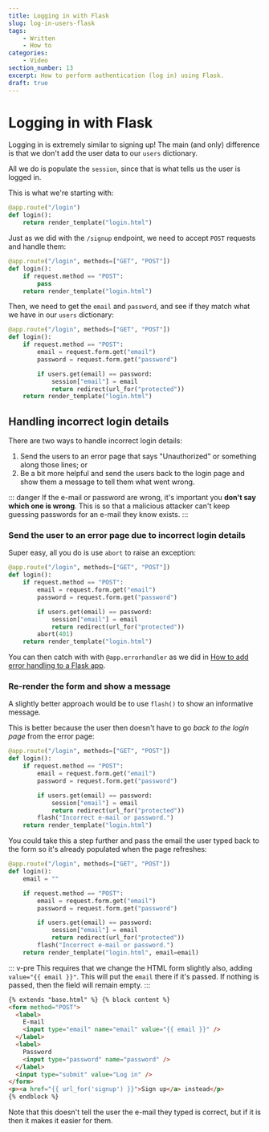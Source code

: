 ```yaml
---
title: Logging in with Flask
slug: log-in-users-flask
tags:
    - Written
    - How to
categories:
    - Video
section_number: 13
excerpt: How to perform authentication (log in) using Flask.
draft: true
---
```


# Logging in with Flask

Logging in is extremely similar to signing up! The main (and only) difference is that we don't add the user data to our `users` dictionary.

All we do is populate the `session`, since that is what tells us the user is logged in.

This is what we're starting with:

```py
@app.route("/login")
def login():
    return render_template("login.html")
```

Just as we did with the `/signup` endpoint, we need to accept `POST` requests and handle them:

```py {1,3,4}
@app.route("/login", methods=["GET", "POST"])
def login():
    if request.method == "POST":
        pass
    return render_template("login.html")
```

Then, we need to get the `email` and `password`, and see if they match what we have in our `users` dictionary:

```py {4-9}
@app.route("/login", methods=["GET", "POST"])
def login():
    if request.method == "POST":
        email = request.form.get("email")
        password = request.form.get("password")

        if users.get(email) == password:
            session["email"] = email
            return redirect(url_for("protected"))
    return render_template("login.html")
```

## Handling incorrect login details

There are two ways to handle incorrect login details:

1. Send the users to an error page that says "Unauthorized" or something along those lines; or
2. Be a bit more helpful and send the users back to the login page and show them a message to tell them what went wrong.

::: danger
If the e-mail or password are wrong, it's important you **don't say which one is wrong**. This is so that a malicious attacker can't keep guessing passwords for an e-mail they know exists.
:::

### Send the user to an error page due to incorrect login details

Super easy, all you do is use `abort` to raise an exception:

```py {10}
@app.route("/login", methods=["GET", "POST"])
def login():
    if request.method == "POST":
        email = request.form.get("email")
        password = request.form.get("password")

        if users.get(email) == password:
            session["email"] = email
            return redirect(url_for("protected"))
        abort(401)
    return render_template("login.html")
```

You can then catch with with `@app.errorhandler` as we did in [How to add error handling to a Flask app](/section12/lectures/10_add_error_handling_to_flask_app/).

### Re-render the form and show a message

A slightly better approach would be to use `flash()` to show an informative message.

This is better because the user then doesn't have to go _back to the login page_ from the error page:

```py {10}
@app.route("/login", methods=["GET", "POST"])
def login():
    if request.method == "POST":
        email = request.form.get("email")
        password = request.form.get("password")

        if users.get(email) == password:
            session["email"] = email
            return redirect(url_for("protected"))
        flash("Incorrect e-mail or password.")
    return render_template("login.html")
```

You could take this a step further and pass the email the user typed back to the form so it's already populated when the page refreshes:

```py {3,13}
@app.route("/login", methods=["GET", "POST"])
def login():
    email = ""

    if request.method == "POST":
        email = request.form.get("email")
        password = request.form.get("password")

        if users.get(email) == password:
            session["email"] = email
            return redirect(url_for("protected"))
        flash("Incorrect e-mail or password.")
    return render_template("login.html", email=email)
```

::: v-pre
This requires that we change the HTML form slightly also, adding `value="{{ email }}"`. This will put the `email` there if it's passed. If nothing is passed, then the field will remain empty.
:::

```html {5}
{% extends "base.html" %} {% block content %}
<form method="POST">
  <label>
    E-mail
    <input type="email" name="email" value="{{ email }}" />
  </label>
  <label>
    Password
    <input type="password" name="password" />
  </label>
  <input type="submit" value="Log in" />
</form>
<p><a href="{{ url_for('signup') }}">Sign up</a> instead</p>
{% endblock %}
```

Note that this doesn't tell the user the e-mail they typed is correct, but if it is then it makes it easier for them.